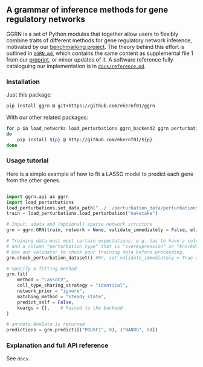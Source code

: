 ## A grammar of inference methods for gene regulatory networks

GGRN is a set of Python modules that together allow users to flexibly combine traits of different methods for gene regulatory network inference, motivated by our [benchmarking project](https://github.com/ekernf01/perturbation_benchmarking). The theory behind this effort is outlined in [`GGRN.md`](https://github.com/ekernf01/ggrn/blob/main/GGRN.md), which contains the same content as supplemental file 1 from our [preprint](https://www.biorxiv.org/content/10.1101/2023.07.28.551039v1), or minor updates of it. A software reference fully cataloguing our implementation is in [`docs/reference.md`](https://github.com/ekernf01/ggrn/blob/main/docs/reference.md).

### Installation

Just this package:

```bash
pip install ggrn @ git+https://github.com/ekernf01/ggrn
```

With our other related packages:

```bash
for p in load_networks load_perturbations ggrn_backend2 ggrn perturbation_benchmarking_package geneformer_embeddings
do
    pip install ${p} @ http://github.com/ekernf01/${p}
done
```

### Usage tutorial

Here is a simple example of how to fit a LASSO model to predict each gene from the other genes. 

```python

import ggrn.api as ggrn
import load_perturbations
load_perturbations.set_data_path("../../perturbation_data/perturbations")
train = load_perturbations.load_perturbation("nakatake")

# Input: adata and (optional) sparse network structure
grn = ggrn.GRN(train, network = None, validate_immediately = False, eligible_regulators = train.var_names) 

# Training data must meet certain expectations: e.g. has to have a column "perturbation" specifying which gene is perturbed
# and a column "perturbation_type" that is "overexpression" or "knockdown" or "knockout".
# Use our validator to check your training data before proceeding.  
grn.check_perturbation_dataset() #Or, set validate_immediately = True above

# Specify a fitting method
grn.fit(
    method = "LassoCV",
    cell_type_sharing_strategy = "identical",
    network_prior = "ignore",
    matching_method = "steady_state",
    predict_self = False,   
    kwargs = {},    # Passed to the backend
)

# anndata.AnnData is returned
predictions = grn.predict([("POU5F1", 0), ("NANOG", 0)])
```

### Explanation and full API reference

See `docs`.
